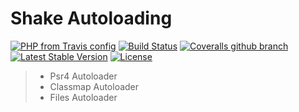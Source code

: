 # Shake Autoloading
[![PHP from Travis config](https://img.shields.io/travis/php-v/shake-php/autoloading.svg)](https://github.com/shake-php/autoloading)
[![Build Status](https://travis-ci.org/shake-php/autoloading.svg?branch=master)](https://travis-ci.org/shake-php/autoloading)
[![Coveralls github branch](https://img.shields.io/coveralls/github/shake-php/autoloading/master.svg)](https://coveralls.io/github/shake-php/autoloading)
[![Latest Stable Version](https://poser.pugx.org/shake-php/autoloading/v/stable)](https://packagist.org/packages/shake-php/autoloading)
[![License](https://poser.pugx.org/shake-php/autoloading/license)](https://packagist.org/packages/shake-php/autoloading)


> - Psr4 Autoloader
> - Classmap Autoloader
> - Files Autoloader
